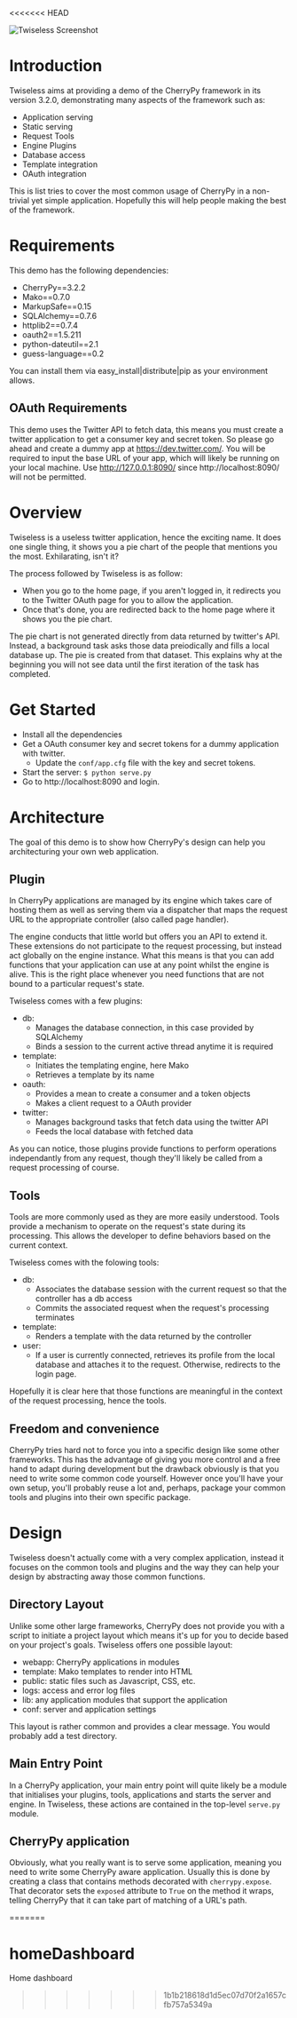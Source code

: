 <<<<<<< HEAD
<!-- -*- markdown -*- -->

![Twiseless Screenshot](http://www.defuze.org/oss/twiseless/twiseless_screenshot2.png)

Introduction
============
Twiseless aims at providing a demo of the CherryPy framework in its version 3.2.0, demonstrating many aspects of the framework such as:

 * Application serving
 * Static serving
 * Request Tools
 * Engine Plugins
 * Database access
 * Template integration
 * OAuth integration
 
This is list tries to cover the most common usage of CherryPy in a non-trivial yet simple application. Hopefully this will help people making the best of the framework.


Requirements
============

This demo has the following dependencies:

 * CherryPy==3.2.2
 * Mako==0.7.0
 * MarkupSafe==0.15
 * SQLAlchemy==0.7.6
 * httplib2==0.7.4
 * oauth2==1.5.211
 * python-dateutil==2.1
 * guess-language==0.2

You can install them via easy_install|distribute|pip as your environment allows.

OAuth Requirements
------------------

This demo uses the Twitter API to fetch data, this means you must create a twitter application to get a consumer key and secret token. So please go ahead and create a dummy app at https://dev.twitter.com/. You will be required to input the base URL of your app, which will likely be running on your local machine. Use http://127.0.0.1:8090/ since http://localhost:8090/ will not be permitted.


Overview
========

Twiseless is a useless twitter application, hence the exciting name. It does one single thing, it shows you a pie chart of the people that mentions you the most. Exhilarating, isn't it?

The process followed by Twiseless is as follow:

 * When you go to the home page, if you aren't logged in, it redirects you to the Twitter OAuth page for you to allow the application.
 * Once that's done, you are redirected back to the home page where it shows you the pie chart.

The pie chart is not generated directly from data returned by twitter's API. Instead, a background task asks those data preiodically and fills a local database up. The pie is created from that dataset. This explains why at the beginning you will not see data until the first iteration of the task has completed.

Get Started
===========

 * Install all the dependencies
 * Get a OAuth consumer key and secret tokens for a dummy application with twitter.
   * Update the `conf/app.cfg` file with the key and secret tokens.
 * Start the server:
 `$ python serve.py`
 * Go to http://localhost:8090 and login.

Architecture
============

The goal of this demo is to show how CherryPy's design can help you architecturing your own web application.

Plugin
------

In CherryPy applications are managed by its engine which takes care of hosting them as well as serving them via a dispatcher that maps the request URL to the appropriate controller (also called page handler).

The engine conducts that little world but offers you an API to extend it. These extensions do not participate to the request processing, but instead act globally on the engine instance. What this means is that you can add functions that your application can use at any point whilst the engine is alive. This is the right place whenever you need functions that are not bound to a particular request's state.

Twiseless comes with a few plugins:

 * db: 
   * Manages the database connection, in this case provided by SQLAlchemy
   * Binds a session to the current active thread anytime it is required
 * template:
   * Initiates the templating engine, here Mako
   * Retrieves a template by its name
 * oauth:
   * Provides a mean to create a consumer and a token objects
   * Makes a client request to a OAuth provider
 * twitter:
   * Manages background tasks that fetch data using the twitter API
   * Feeds the local database with fetched data
   
As you can notice, those plugins provide functions to perform operations independantly from any request, though they'll likely be called from a request processing of course.
   
Tools
-----

Tools are more commonly used as they are more easily understood. Tools provide a mechanism to operate on the request's state during its processing. This allows the developer to define behaviors based on the current context.

Twiseless comes with the folowing tools:

 * db:
   * Associates the database session with the current request so that the controller has a db access
   * Commits the associated request when the request's processing terminates
 * template:
   * Renders a template with the data returned by the controller
 * user:
   * If a user is currently connected, retrieves its profile from the local database and attaches it to the request. Otherwise, redirects to the login page.
   
Hopefully it is clear here that those functions are meaningful in the context of the request processing, hence the tools.

Freedom and convenience
-----------------------

CherryPy tries hard not to force you into a specific design like some other frameworks. This has the advantage of giving you more control and a free hand to adapt during development but the drawback obviously is that you need to write some common code yourself. However once you'll have your own setup, you'll probably reuse a lot and, perhaps, package your common tools and plugins into their own specific package.

Design
======

Twiseless doesn't actually come with a very complex application, instead it focuses on the common tools and plugins and the way they can help your design by abstracting away those common functions.

Directory Layout
----------------

Unlike some other large frameworks, CherryPy does not provide you with a script to initiate a project layout which means it's up for you to decide based on your project's goals. Twiseless offers one possible layout:

 * webapp: CherryPy applications in modules
 * template: Mako templates to render into HTML
 * public: static files such as Javascript, CSS, etc.
 * logs: access and error log files
 * lib: any application modules that support the application
 * conf: server and application settings
 
This layout is rather common and provides a clear message. You would probably add a test directory.

Main Entry Point
----------------

In a CherryPy application, your main entry point will quite likely be a module that initialises your plugins, tools, applications and starts the server and engine. In Twiseless, these actions are contained in the top-level `serve.py` module. 

CherryPy application
--------------------

Obviously, what you really want is to serve some application, meaning you need to write some CherryPy aware application. Usually this is done by creating a class that contains methods decorated with `cherrypy.expose`. That decorator sets the `exposed` attribute to `True` on the method it wraps, telling CherryPy that it can take part of matching of a URL's path.





=======
# homeDashboard
Home dashboard
>>>>>>> 1b1b218618d1d5ec07d70f2a1657cfb757a5349a
